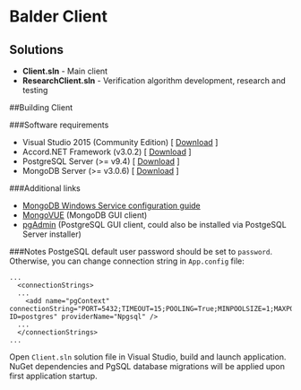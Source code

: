 # Balder Client

## Solutions
* **Client.sln** - Main client
* **ResearchClient.sln** - Verification algorithm development, research and testing

##Building Client

###Software requirements
- Visual Studio 2015 (Community Edition) [ [Download](https://go.microsoft.com/fwlink/?LinkId=532606&clcid=0x409) ]
- Accord.NET Framework (v3.0.2) [ [Download](https://github.com/accord-net/framework/releases/download/v3.0.0/Accord.NET-3.0.2-installer.exe) ]
- PostgreSQL Server (>= v9.4) [ [Download](http://www.enterprisedb.com/postgresql-944-installers-win64?ls=Crossover&type=Crossover) ]
- MongoDB Server (>= v3.0.6) [ [Download](https://www.mongodb.org/dr/fastdl.mongodb.org/win32/mongodb-win32-x86_64-2008plus-ssl-3.0.6-signed.msi/download) ]

###Additional links
- [MongoDB Windows Service configuration guide](http://docs.mongodb.org/manual/tutorial/install-mongodb-on-windows/#configure-a-windows-service-for-mongodb)
- [MongoVUE](http://www.mongovue.com/) (MongoDB GUI client)
- [pgAdmin](http://www.pgadmin.org/index.php) (PostgreSQL GUI client, could also be installed via PostgeSQL Server installer)

###Notes
PostgeSQL default user password should be set to `password`. Otherwise, you can change connection string in `App.config` file:

```
...
  <connectionStrings>
  ...
    <add name="pgContext" connectionString="PORT=5432;TIMEOUT=15;POOLING=True;MINPOOLSIZE=1;MAXPOOLSIZE=20;COMMANDTIMEOUT=20;COMPATIBLE=2.2.5.0;DATABASE=balder;HOST=localhost;PASSWORD=password;USER ID=postgres" providerName="Npgsql" />
  ...
  </connectionStrings>
...
```

Open `Client.sln` solution file in Visual Studio, build and launch application. NuGet dependencies and PgSQL database migrations will be applied upon first application startup.
